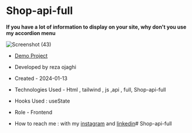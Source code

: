 # Shop-api-full
**If you have a lot of information to display on your site, why don't you use my accordion menu**

![Screenshot (43)](https://github.com/REZA-OJAGHI-DRO/CSS3-MAKER/assets/145910720/b4fbab02-1624-4757-9d4e-ad272ba15a1c)

- [Demo Project](https://reza-ojaghi-dro.github.io/Shop-api-full/)
 
- Developed by reza ojaghi

- Created - 2024-01-13

- Technologies Used - Html , tailwind , js  ,api , full,  Shop-api-full

- Hooks Used : useState 

- Role - Frontend

- How to reach me : with my [instagram](https://www.instagram.com/reza-ojaghi-dro) and [linkedin](https://www.linkedin.com/in/reza-ojaghi-428748280/)# Shop-api-full
